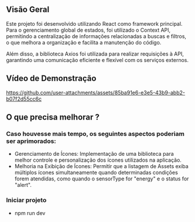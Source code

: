 ## Visão Geral

Este projeto foi desenvolvido utilizando React como framework principal. Para o gerenciamento global de estados, foi utilizado o Context API, permitindo a centralização de informações relacionadas a buscas e filtros, o que melhora a organização e facilita a manutenção do código.

Além disso, a biblioteca Axios foi utilizada para realizar requisições à API, garantindo uma comunicação eficiente e flexível com os serviços externos.

## Vídeo de Demonstração
https://github.com/user-attachments/assets/85ba91e6-e3e5-43b9-abb2-b07f2d55cc6c

## O que precisa melhorar ?
### Caso houvesse mais tempo, os seguintes aspectos poderiam ser aprimorados:
- Gerenciamento de Ícones: Implementação de uma biblioteca para melhor controle e personalização dos ícones utilizados na aplicação.
- Melhoria na Exibição de Ícones: Permitir que a listagem de Assets exiba múltiplos ícones simultaneamente quando determinadas condições forem atendidas, como quando o sensorType for "energy" e o status for "alert".

### Iniciar projeto
- npm run dev
